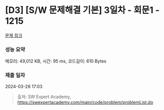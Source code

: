 # [D3] [S/W 문제해결 기본] 3일차 - 회문1 - 1215 

[문제 링크](https://swexpertacademy.com/main/code/problem/problemDetail.do?contestProbId=AV14QpAaAAwCFAYi) 

### 성능 요약

메모리: 49,012 KB, 시간: 95 ms, 코드길이: 610 Bytes

### 제출 일자

2024-03-28 17:03



> 출처: SW Expert Academy, https://swexpertacademy.com/main/code/problem/problemList.do